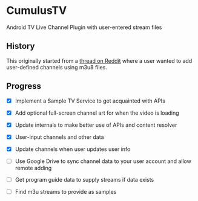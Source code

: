 # CumulusTV
Android TV Live Channel Plugin with user-entered stream files

## History
This originally started from a <a href="https://www.reddit.com/r/AndroidTV/comments/3cslyd/app_that_adds_m3u_iptv_streams_to_the_live/">thread on Reddit</a> 
where a user wanted to add user-defined channels using m3u8 files.

## Progress
* [x] Implement a Sample TV Service to get acquainted with APIs
* [x] Add optional full-screen channel art for when the video is loading 
* [x] Update internals to make better use of APIs and content resolver
* [x] User-input channels and other data
* [x] Update channels when user updates user info
* [ ] Use Google Drive to sync channel data to your user account and allow remote adding
* [ ] Get program guide data to supply streams if data exists
* [ ] Find m3u streams to provide as samples


